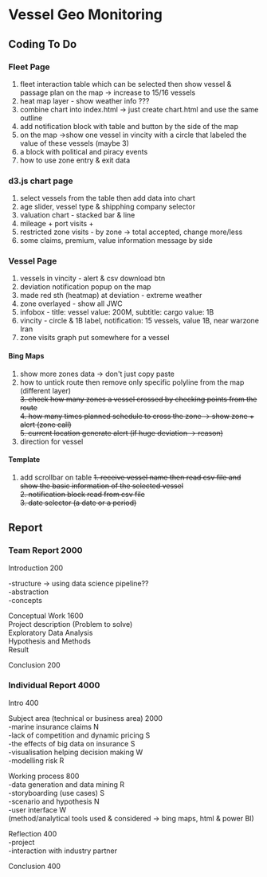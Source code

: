 # Vessel Geo Monitoring

## Coding To Do

### Fleet Page  

1. fleet interaction table which can be selected then show vessel & passage plan on the map -> increase to 15/16 vessels  
2. heat map layer - show weather info ???  
3. combine chart into index.html -> just create chart.html and use the same outline  
4. add notification block with table and button by the side of the map
5. on the map ->show one vessel in vincity with a circle that labeled the value of these vessels (maybe 3)  
6. a block with political and piracy events  
7. how to use zone entry & exit data  

### d3.js chart page

1. select vessels from the table then add data into chart  
2. age slider, vessel type & shipphing company selector  
3. valuation chart - stacked bar & line  
4. mileage + port visits + 
5. restricted zone visits - by zone -> total accepted, change more/less  
6. some claims, premium, value information message by side  

### Vessel Page

1. vessels in vincity - alert & csv download btn  
2. deviation notification popup on the map  
3. made red sth (heatmap) at deviation - extreme weather  
4. zone overlayed - show all JWC
5. infobox - title: vessel value: 200M, subtitle: cargo value: 1B  
6. vincity - circle & 1B label, notification: 15 vessels, value 1B, near warzone Iran  
7. zone visits graph put somewhere for a vessel  

#### Bing Maps  

1. show more zones data -> don't just copy paste  
2. how to untick route then remove only specific polyline from the map (different layer)    
~~3. check how many zones a vessel crossed by checking points from the route~~  
~~4. how many times planned schedule to cross the zone -> show zone + alert (zone call)~~  
~~5. current location generate alert (if huge deviation -> reason)~~  
6. direction for vessel  

#### Template

1. add scrollbar on table
~~1. receive vessel name then read csv file and show the basic information of the selected vessel~~  
~~2. notification block read from csv file~~  
~~3. date selector (a date or a period)~~  

## Report

### Team Report 2000

Introduction 200  

-structure -> using data science pipeline??  
-abstraction  
-concepts  

Conceptual Work 1600  
Project description (Problem to solve)  
Exploratory Data Analysis  
Hypothesis and Methods  
Result  

Conclusion 200  

### Individual Report 4000

Intro 400  

Subject area (technical or business area) 2000  
  -marine insurance claims N  
  -lack of competition and dynamic pricing S  
  -the effects of big data on insurance S  
  -visualisation helping decision making W   
  -modelling risk R  
  
Working process 800  
  -data generation and data mining R  
  -storyboarding (use cases) S  
  -scenario and hypothesis N  
  -user interface W  
  (method/analytical tools used & considered -> bing maps, html & power BI)  
  
Reflection 400  
  -project  
  -interaction with industry partner  
  
Conclusion 400  
